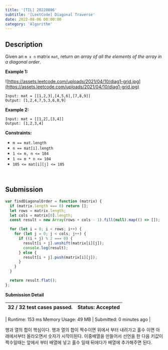 ```yaml
---
title: '[TIL] 20220806'
subtitle: '[LeetCode] Diagonal Traverse'
date: 2022-08-06 00:00:00
category: 'Algorithm'
---
```


## Description

Given an `m x n` matrix `mat`, return *an array of all the elements of the array in a diagonal order*.

**Example 1:**

![https://assets.leetcode.com/uploads/2021/04/10/diag1-grid.jpg](https://assets.leetcode.com/uploads/2021/04/10/diag1-grid.jpg)

```
Input: mat = [[1,2,3],[4,5,6],[7,8,9]]
Output: [1,2,4,7,5,3,6,8,9]

```

**Example 2:**

```
Input: mat = [[1,2],[3,4]]
Output: [1,2,3,4]

```

**Constraints:**

- `m == mat.length`
- `n == mat[i].length`
- `1 <= m, n <= 104`
- `1 <= m * n <= 104`
- `105 <= mat[i][j] <= 105`

<br/>

## Submission

```jsx
var findDiagonalOrder = function (matrix) {
  if (matrix.length === 0) return [];
  let rows = matrix.length;
  let cols = matrix[0].length;
  const result = new Array(rows + cols - 1).fill(null).map(() => []);

  for (let i = 0; i < rows; i++) {
    for (let j = 0; j < cols; j++) {
      if ((i + j) % 2 === 0) {
        result[i + j].unshift(matrix[i][j]);
        console.log(result);
      } else {
        result[i + j].push(matrix[i][j]);
      }
    }
  }

  return result.flat();
};
```

**Submission Detail**

| 32 / 32 test cases passed. | Status: Accepted |
| -------------------------- | ---------------- |

| Runtime: 153 ms
Memory Usage: 49 MB | Submitted: 0 minutes ago |

행과 열의 합이 핵심이다. 행과 열의 합이 짝수이면 위에서 부터 내려가고 홀수 이면 아래에서부터 올라오면서 숫자가 시작이된다. 이중배열을 만들어서 선언을 한 다음 키값이 짝수일때는 앞에서 부터 배열에 넣고 홀수 일때 뒤에다가 배열에 추가해주면 된다.
